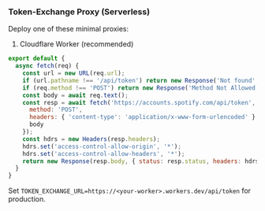 ### Token-Exchange Proxy (Serverless)

Deploy one of these minimal proxies:

1) Cloudflare Worker (recommended)
```js
export default {
  async fetch(req) {
    const url = new URL(req.url);
    if (url.pathname !== '/api/token') return new Response('Not found', { status: 404 });
    if (req.method !== 'POST') return new Response('Method Not Allowed', { status: 405 });
    const body = await req.text();
    const resp = await fetch('https://accounts.spotify.com/api/token', {
      method: 'POST',
      headers: { 'content-type': 'application/x-www-form-urlencoded' },
      body
    });
    const hdrs = new Headers(resp.headers);
    hdrs.set('access-control-allow-origin', '*');
    hdrs.set('access-control-allow-headers', '*');
    return new Response(resp.body, { status: resp.status, headers: hdrs });
  }
}
```
Set `TOKEN_EXCHANGE_URL=https://<your-worker>.workers.dev/api/token` for production.
